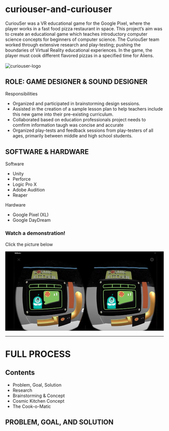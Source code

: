 # curiouser-and-curiouser

<p>CuriouSer was a VR educational game for the Google Pixel, where the player works in a fast food pizza restaurant in space. This project’s aim was to create an educational game which teaches introductory computer science concepts for beginners of computer science. The CuriouSer team worked through extensive research and play-testing; pushing the boundaries of Virtual Reality educational experiences. In the game, the player must cook different flavored pizzas in a specified time for Aliens.</p>

<img src="curiouser_poster.jpg" alt="curiouser-logo" width="500" align="center">

<h2>ROLE: GAME DESIGNER & SOUND DESIGNER</h2>
<p>Responsibilities</p>

<ul>
  <li>Organized and participated in brainstorming design sessions.</li>
  <li>Assisted in the creation of a sample lesson plan to help teachers include this new game into their pre-existing curriculum.</li>
  <li>Collaborated based on education professionals project needs to comfirm information taugh was concise and accurate</li>
  <li>Organized play-tests and feedback sessions from play-testers of all ages, primarily between middle and high school students.</li>
</ul>

<h2>SOFTWARE & HARDWARE</h2>
<p>Software</p>
<ul>
  <li>Unity</li>
  <li>Perforce</li>
  <li>Logic Pro X</li>
  <li>Adobe Audition</li>
  <li>Reaper</li>
</ul>

<p>Hardware</p>
<ul>
  <li>Google Pixel (XL)</li>
  <li>Google DayDream</li>
</ul>

<h3>Watch a demonstration!</h3>
<p>Click the picture below</p>
<a href="https://www.youtube.com/watch?v=FC9yZjRInf0" target="_blank"><img src="Cosmic-kitchen-screenshot.png" alt="cosmic kitchen picture"></a>

<hr>

<h1>FULL PROCESS</h1>

<h2>Contents</h2>
<ul>
  <li>Problem, Goal, Solution</li>
  <li>Research</li>
  <li>Brainstorming & Concept</li>
  <li>Cosmic Kitchen Concept</li>
  <li>The Cook-o-Matic</li>
</ul>

<h2>PROBLEM, GOAL, AND SOLUTION</h2>

  
